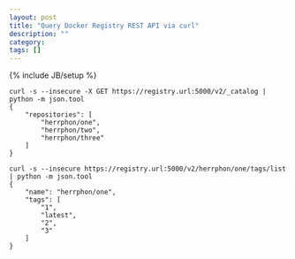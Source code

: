 ```yaml
---
layout: post
title: "Query Docker Registry REST API via curl"
description: ""
category: 
tags: []
---
```

{% include JB/setup %}



<pre><code>curl -s --insecure -X GET https://registry.url:5000/v2/_catalog | python -m json.tool
{
    "repositories": [
        "herrphon/one",
        "herrphon/two",
        "herrphon/three"
    ]
}
</code></pre>





<pre><code>curl -s --insecure https://registry.url:5000/v2/herrphon/one/tags/list | python -m json.tool
{
    "name": "herrphon/one",
    "tags": [
        "1",
        "latest",
        "2",
        "3"
    ]
}

</code></pre>
